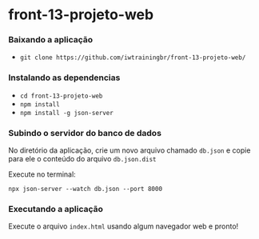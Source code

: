 # front-13-projeto-web


### Baixando a aplicação
- `git clone https://github.com/iwtrainingbr/front-13-projeto-web/`

### Instalando as dependencias
- `cd front-13-projeto-web`
- `npm install`
- `npm install -g json-server`

### Subindo o servidor do banco de dados
No diretório da aplicação, crie um novo arquivo chamado `db.json` e copie para ele o conteúdo do arquivo `db.json.dist`

Execute no terminal:
```shell
npx json-server --watch db.json --port 8000
```

### Executando a aplicação
Execute o arquivo `index.html` usando algum navegador web e pronto!
